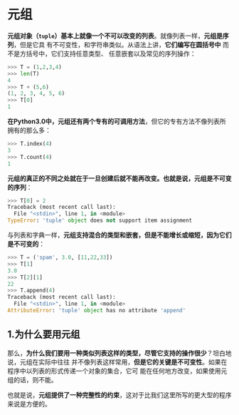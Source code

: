 元组
================================================================================
**元组对象（`tuple`）基本上就像一个不可以改变的列表**。就像列表一样，**元组是序列**，但是它具
有不可变性，和字符串类似。从语法上讲，**它们编写在圆括号中** 而不是方括号中，它们支持任意类型、
任意嵌套以及常见的序列操作：
```python
>>> T = (1,2,3,4)
>>> len(T)
4
>>> T + (5,6)
(1, 2, 3, 4, 5, 6)
>>> T[0]
1
```
**在Python3.0中，元组还有两个专有的可调用方法**，但它的专有方法不像列表所拥有的那么多：
```python
>>> T.index(4)
3
>>> T.count(4)
1
```
**元组的真正的不同之处就在于一旦创建后就不能再改变。也就是说，元组是不可变的序列**：
```python
>>> T[0] = 2
Traceback (most recent call last):
  File "<stdin>", line 1, in <module>
TypeError: 'tuple' object does not support item assignment
```
与列表和字典一样，**元组支持混合的类型和嵌套，但是不能增长或缩短，因为它们是不可变的**：
```python
>>> T = ('spam', 3.0, [11,22,33])
>>> T[1]
3.0
>>> T[2][1]
22
>>> T.append(4)
Traceback (most recent call last):
  File "<stdin>", line 1, in <module>
AttributeError: 'tuple' object has no attribute 'append'
```

## 1.为什么要用元组
那么，**为什么我们要用一种类似列表这样的类型，尽管它支持的操作很少**？坦白地说，元组在实际中往往
并不像列表这样常用，**但是它的关键是不可变性**。如果在程序中以列表的形式传递一个对象的集合，它可
能在任何地方改变，如果使用元组的话，则不能。

也就是说，**元组提供了一种完整性的约束**，这对于比我们这里所写的更大型的程序来说是方便的。
